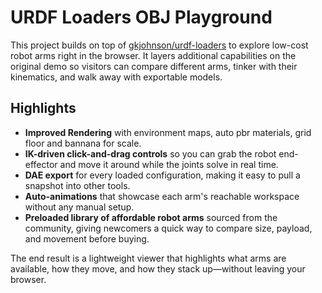 # URDF Loaders OBJ Playground

This project builds on top of [gkjohnson/urdf-loaders](https://github.com/gkjohnson/urdf-loaders) to explore low-cost robot arms right in the browser. It layers additional capabilities on the original demo so visitors can compare different arms, tinker with their kinematics, and walk away with exportable models.

## Highlights

- **Improved Rendering** with environment maps, auto pbr materials, grid floor and bannana for scale.
- **IK-driven click-and-drag controls** so you can grab the robot end-effector and move it around while the joints solve in real time.
- **DAE export** for every loaded configuration, making it easy to pull a snapshot into other tools.
- **Auto-animations** that showcase each arm's reachable workspace without any manual setup.
- **Preloaded library of affordable robot arms** sourced from the community, giving newcomers a quick way to compare size, payload, and movement before buying.

The end result is a lightweight viewer that highlights what arms are available, how they move, and how they stack up—without leaving your browser.

